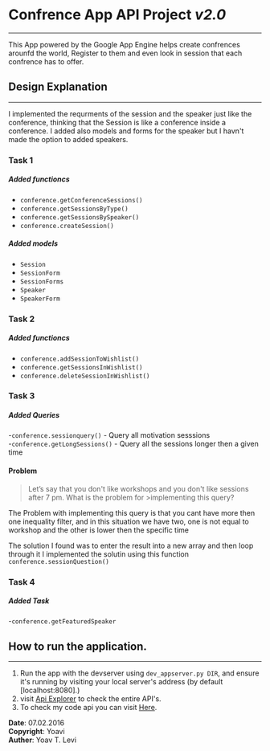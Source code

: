 # Confrence App API Project *v2.0*
---------------------------

This App powered by the Google App Engine helps create confrences arounfd the world,
Register to them and even look in session that each confrence has to offer.

## Design Explanation
----------------------
I implemented the requrments of the session and the speaker just like the conference,
thinking that the Session is like a conference inside a conference. 
I added also models and forms for the speaker but I havn't made the option to added speakers. 

### Task 1
##### Added functioncs
- `conference.getConferenceSessions()` 
- `conference.getSessionsByType()`
- `conference.getSessionsBySpeaker()`
- `conference.createSession()`
##### Added models 
- `Session`
- `SessionForm`
- `SessionForms`
- `Speaker`
- `SpeakerForm`

### Task 2
##### Added functioncs
- `conference.addSessionToWishlist()`    
- `conference.getSessionsInWishlist()`   
- `conference.deleteSessionInWishlist()`

### Task 3 
##### Added Queries 
-`conference.sessionquery()` - Query all motivation sesssions    
-`conference.getLongSessions()` - Query all the sessions longer then a given time

#### Problem 
>Let’s say that you don't like workshops and you don't like sessions after 7 pm. What is the problem for >implementing this query?   

The Problem with implementing this query is that you cant have more then one inequality filter, and in this situation we have two, one is not equal to workshop and the other is lower then the specific time

The solution I found was to enter the result into a new array and then loop through it
I implemented the solutin using this function `conference.sessionQuestion()`

### Task 4
##### Added Task
-`conference.getFeaturedSpeaker`

## How to run the application.
---------------------------
1. Run the app with the devserver using `dev_appserver.py DIR`, and ensure it's running by visiting your local server's address (by default [localhost:8080].)
2. visit [Api Explorer](https://localhost:8080/_ah/api/explorer) to check the entire API's.
3. To check my code api you can visit [Here](https://apis-explorer.appspot.com/apis-explorer/?base=https://udacityp4-1190.appspot.com/_ah/api#p/conference/v2/).




**Date**:       07.02.2016     
**Copyright**:  Yoavi   
**Auther**:     Yoav T. Levi
